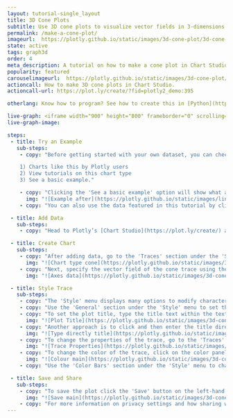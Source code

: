 ```yaml
---
layout: tutorial-single_layout
title: 3D Cone Plots
subtitle: Use 3D cone plots to visualize vector fields in 3-dimensions.
permalink: /make-a-cone-plot/
imageurl:  https://plotly.github.io/static/images/3d-cone-plot/3d-cone-thumbnail.png
state: active
tags: graph3d
order: 4
meta_description: A tutorial on how to make a cone plot in Chart Studio.
popularity: featured
carouselimageurl:  https://plotly.github.io/static/images/3d-cone-plot/3d-cone-thumbnail.png
actioncall: How to make 3D cone plots in Chart Studio.
actioncall-url: https://plot.ly/create/?fid=plotly2_demo:395

otherlang: Know how to program? See how to create this in [Python](https://plot.ly/python/cone-plot/) or [R](https://plot.ly/r/cone-plot/).

live-graph: <iframe width="900" height="800" frameborder="0" scrolling="no" src="https://plot.ly/~plotly2_demo/395.embed"></iframe>
live-graph-image:

steps:
 - title: Try an Example
   sub-steps:
    - copy: "Before getting started with your own dataset, you can check out an example. First, select the 'Type' menu. Hovering the mouse over the chart type icon will display three options:

    1) Charts like this by Plotly users
    2) View tutorials on this chart type
    3) See a basic example."

    - copy: "Clicking the 'See a basic example' option will show what a sample chart looks like after adding data and editing with the style. You'll also see what labels and style attributes were selected for this specific chart, as well as the end result."
      img: "![Example after](https://plotly.github.io/static/images/line-graph-and-scatter-plot-with-excel/scatter-try-example.gif)"
    - copy: "You can also use the data featured in this tutorial by clicking on 'Open This Data in Chart Studio' on the left-hand side. It'll open in Chart Studio."

 - title: Add Data
   sub-steps:
    - copy: "Head to Plotly’s [Chart Studio](https://plot.ly/create/) and add your data. You have the option of typing directly in the grid, uploading your file, or entering a URL of an online dataset. Chart Studio accepts .xls, .xlsx, or .csv files. For more information on how to enter your data, see [this](https://help.plot.ly/add-data-to-the-plotly-grid/) tutorial."

 - title: Create Chart
   sub-steps:
    - copy: "After adding data, go to the 'Traces' section under the 'Structure' menu on the left-hand side. Choose the 'Type' of trace, then choose 'Cone' under '3D' chart type."
      img: "![Chart type cone](https://plotly.github.io/static/images/3d-cone-plot/chart-type-cone.png)"
    - copy: "Next, specify the vector field of the cone trace using the six attributes: 'X', 'Y', 'Z', 'U', 'V' and 'W' using their resepective dropdown menus. 'X', 'Y' and 'Z' are the vector position arrays that set the X, Y and Z coordinates of the vector field, while 'U', 'V' and 'W' are the vector component arrays that set the X, Y and Z components of the vector field respectively. Note that the cones are drawn exactly at the given positions."
      img: "![Axes data](https://plotly.github.io/static/images/3d-cone-plot/select-axes-data.gif)"

 - title: Style Trace
   sub-steps:
    - copy: "The 'Style' menu displays many options to modify characteristics of the overall chart layout or the individual traces. To see more options about styling the chart, visit the [style and layout](https://help.plot.ly/tutorials/#layout) section of the Chart Studio documentation."
    - copy: "Use the 'General' section under the 'Style' menu to set the plot title, as well as change the layout background, margin color and font styles."
    - copy: "To set the plot title, type the title text within the textbox provided under the 'Title' property."
      img: "![Plot Title](https://plotly.github.io/static/images/3d-cone-plot/3d-cone-title.png)"
    - copy: "Another approach is to click and then enter the title directly on the plot interface. The same can be done for the colorscale title."
      img: "![Type directly title](https://plotly.github.io/static/images/3d-cone-plot/3d-cone-title-direct.png)"
    - copy: "To change the properties of the trace, go to the 'Traces' section under the 'Style' menu."
      img: "![Trace Properties](https://plotly.github.io/static/images/3d-cone-plot/3d-cone-trace-properties.png)"
    - copy: "To change the color of the trace, click on the color panel on the right-side of the `Colorscale` property and choose the scale type from the dropdown, followed by the desired colorscale as seen below."
      img: "![Colour main](https://plotly.github.io/static/images/3d-cone-plot/3d-cone-colourscale.gif)"
    - copy: "Use the 'Color Bars' section under the 'Style' menu to change the properties of the color bar."

 - title: Save and Share
   sub-steps:
    - copy: "To save the plot click the 'Save' button on the left-hand side. A save modal will appear, as seen below, where you can specify the filenames and privacy settings for your plot and data grid."
      img: "![Save main](https://plotly.github.io/static/images/3d-cone-plot/3d-cone-save-main.png)"
    - copy: "For more information on privacy settings and how sharing works, visit Chart Studio's [sharing tutorial](http://help.plot.ly/save-share-and-export-in-plotly/)."
---
```

